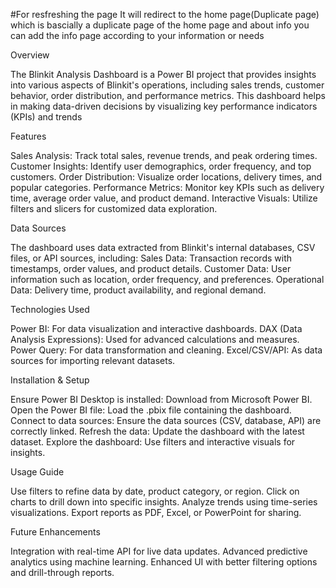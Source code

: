 #For resfreshing the page It will redirect to the home page(Duplicate page) which is bascially a duplicate page of the home page and about info you can add the info page according to your information or needs

Overview

The Blinkit Analysis Dashboard is a Power BI project that provides insights into various aspects of Blinkit's operations, including sales trends, customer behavior, order distribution, and performance metrics. This dashboard helps in making data-driven decisions by visualizing key performance indicators (KPIs) and trends

Features

Sales Analysis: Track total sales, revenue trends, and peak ordering times.
Customer Insights: Identify user demographics, order frequency, and top customers.
Order Distribution: Visualize order locations, delivery times, and popular categories.
Performance Metrics: Monitor key KPIs such as delivery time, average order value, and product demand.
Interactive Visuals: Utilize filters and slicers for customized data exploration.

Data Sources

The dashboard uses data extracted from Blinkit's internal databases, CSV files, or API sources, including:
Sales Data: Transaction records with timestamps, order values, and product details.
Customer Data: User information such as location, order frequency, and preferences.
Operational Data: Delivery time, product availability, and regional demand.

Technologies Used

Power BI: For data visualization and interactive dashboards.
DAX (Data Analysis Expressions): Used for advanced calculations and measures.
Power Query: For data transformation and cleaning.
Excel/CSV/API: As data sources for importing relevant datasets.

Installation & Setup

Ensure Power BI Desktop is installed: Download from Microsoft Power BI.
Open the Power BI file: Load the .pbix file containing the dashboard.
Connect to data sources: Ensure the data sources (CSV, database, API) are correctly linked.
Refresh the data: Update the dashboard with the latest dataset.
Explore the dashboard: Use filters and interactive visuals for insights.

Usage Guide

Use filters to refine data by date, product category, or region.
Click on charts to drill down into specific insights.
Analyze trends using time-series visualizations.
Export reports as PDF, Excel, or PowerPoint for sharing.

Future Enhancements

Integration with real-time API for live data updates.
Advanced predictive analytics using machine learning.
Enhanced UI with better filtering options and drill-through reports.

